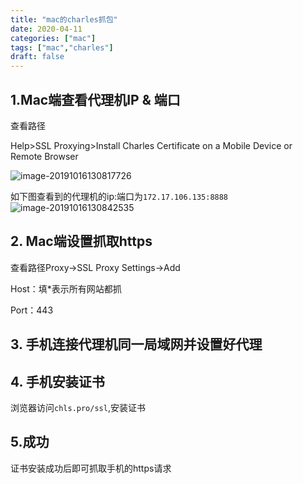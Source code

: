 ```yaml
---
title: "mac的charles抓包"
date: 2020-04-11
categories: ["mac"]
tags: ["mac","charles"]
draft: false 
---
```

## 1.Mac端查看代理机IP & 端口

查看路径

Help>SSL Proxying>Install Charles Certificate on a Mobile Device or Remote Browser

![image-20191016130817726](https://typora-1258677967.cos.ap-chengdu.myqcloud.com/image-20191016130817726.png)

如下图查看到的代理机的ip:端口为`172.17.106.135:8888`
![image-20191016130842535](https://typora-1258677967.cos.ap-chengdu.myqcloud.com/image-20191016130842535.png)

## 2. Mac端设置抓取https
查看路径Proxy->SSL Proxy Settings->Add

Host：填*表示所有网站都抓

Port：443
## 3. 手机连接代理机同一局域网并设置好代理
## 4. 手机安装证书

浏览器访问`chls.pro/ssl`,安装证书
## 5.成功

证书安装成功后即可抓取手机的https请求